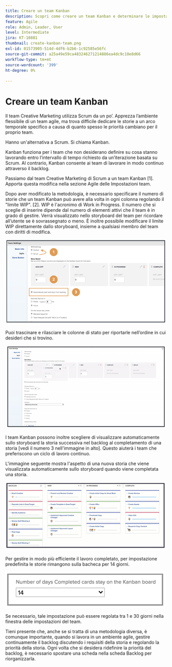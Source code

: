 ```yaml
---
title: Creare un team Kanban
description: Scopri come creare un team Kanban e determinare le impostazioni per il team.
feature: Agile
role: Admin, Leader, User
level: Intermediate
jira: KT-10881
thumbnail: create-kanban-team.png
exl-id: 01573905-514d-4df6-b2b6-1c92585e56fc
source-git-commit: a25a49e59ca483246271214886ea4dc9c10e8d66
workflow-type: tm+mt
source-wordcount: '399'
ht-degree: 0%

---
```


# Creare un team Kanban

Il team Creative Marketing utilizza Scrum da un po’. Apprezza l’ambiente flessibile di un team agile, ma trova difficile dedicare le storie a un arco temporale specifico a causa di quanto spesso le priorità cambiano per il proprio team.

Hanno un&#39;alternativa a Scrum. Si chiama Kanban.

Kanban funziona per i team che non desiderano definire su cosa stanno lavorando entro l’intervallo di tempo richiesto da un’iterazione basata su Scrum. Al contrario, Kanban consente ai team di lavorare in modo continuo attraverso il backlog.

Passiamo dal team Creative Marketing di Scrum a un team Kanban [1]. Apporta questa modifica nella sezione Agile delle Impostazioni team.

Dopo aver modificato la metodologia, è necessario specificare il numero di storie che un team Kanban può avere alla volta in ogni colonna regolando il &quot;limite WIP&quot;. [2]. WIP è l&#39;acronimo di Work in Progress. Il numero che si sceglie di inserire dipende dal numero di elementi attivi che il team è in grado di gestire. Verrà visualizzato nello storyboard del team per ricordare all’utente se è sovrassegnato o meno. È inoltre possibile modificare il limite WIP direttamente dallo storyboard, insieme a qualsiasi membro del team con diritti di modifica.

![Pagina Impostazioni team](assets/teamspage-01.png)

Puoi trascinare e rilasciare le colonne di stato per riportarle nell’ordine in cui desideri che si trovino.

![Pagina Impostazioni team](assets/teamspage-02.png)

I team Kanban possono inoltre scegliere di visualizzare automaticamente sullo storyboard la storia successiva nel backlog al completamento di una storia [vedi il numero 3 nell&#39;immagine in alto]. Questo aiuterà i team che preferiscono un ciclo di lavoro continuo.


L&#39;immagine seguente mostra l&#39;aspetto di una nuova storia che viene visualizzata automaticamente sullo storyboard quando viene completata una storia.

![Pagina Impostazioni team](assets/teamspage-03.png)

Per gestire in modo più efficiente il lavoro completato, per impostazione predefinita le storie rimangono sulla bacheca per 14 giorni.

![Pagina Impostazioni team](assets/teampage-04.png)

Se necessario, tale impostazione può essere regolata tra 1 e 30 giorni nella finestra delle impostazioni del team.

Tieni presente che, anche se si tratta di una metodologia diversa, è comunque importante, quando si lavora in un ambiente agile, gestire continuamente il backlog discutendo i requisiti della storia e regolando la priorità della storia. Ogni volta che si desidera ridefinire la priorità del backlog, è necessario spostare una scheda nella scheda Backlog per riorganizzarla.
